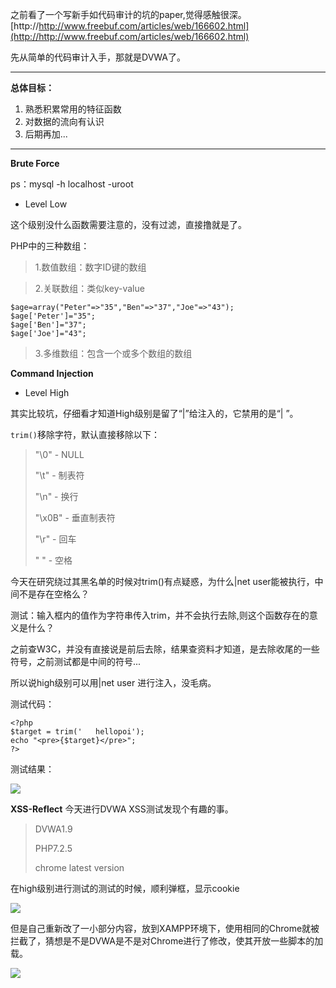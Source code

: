 之前看了一个写新手如代码审计的坑的paper,觉得感触很深。
[http://http://www.freebuf.com/articles/web/166602.html](http://http://www.freebuf.com/articles/web/166602.html)

先从简单的代码审计入手，那就是DVWA了。

----------


**总体目标：**

1. 熟悉积累常用的特征函数
2. 对数据的流向有认识
3. 后期再加...

----------


**Brute Force**

ps：mysql -h localhost -uroot



- Level Low

这个级别没什么函数需要注意的，没有过滤，直接撸就是了。

PHP中的三种数组：

    
> 1.数值数组：数字ID键的数组

>   2.关联数组：类似key-value

    $age=array("Peter"=>"35","Ben"=>"37","Joe"=>"43");
    $age['Peter']="35";
    $age['Ben']="37";
    $age['Joe']="43";
> 3.多维数组：包含一个或多个数组的数组
        
**Command Injection**

- Level High

其实比较坑，仔细看才知道High级别是留了“|”给注入的，它禁用的是“| ”。

`trim()`移除字符，默认直接移除以下：
> "\0" - NULL
> 
> "\t" - 制表符
> 
> "\n" - 换行
> 
> "\x0B" - 垂直制表符
> 
> "\r" - 回车
> 
> " " - 空格

今天在研究绕过其黑名单的时候对trim()有点疑惑，为什么|net user能被执行，中间不是存在空格么？

测试：输入框内的值作为字符串传入trim，并不会执行去除,则这个函数存在的意义是什么？

之前查W3C，并没有直接说是前后去除，结果查资料才知道，是去除收尾的一些符号，之前测试都是中间的符号...

所以说high级别可以用|net user 进行注入，没毛病。

测试代码：

    
    <?php
    $target = trim('   hellopoi');
    echo "<pre>{$target}</pre>"; 
    ?>

测试结果：

![](https://i.imgur.com/3o93iQD.png)        

**XSS-Reflect**
今天进行DVWA XSS测试发现个有趣的事。
> DVWA1.9
> 
> PHP7.2.5
> 
> chrome latest version


在high级别进行测试的测试的时候，顺利弹框，显示cookie

![](https://i.imgur.com/2laH60n.png)

但是自己重新改了一小部分内容，放到XAMPP环境下，使用相同的Chrome就被拦截了，猜想是不是DVWA是不是对Chrome进行了修改，使其开放一些脚本的加载。

![](https://i.imgur.com/lgsHd9Z.png)
